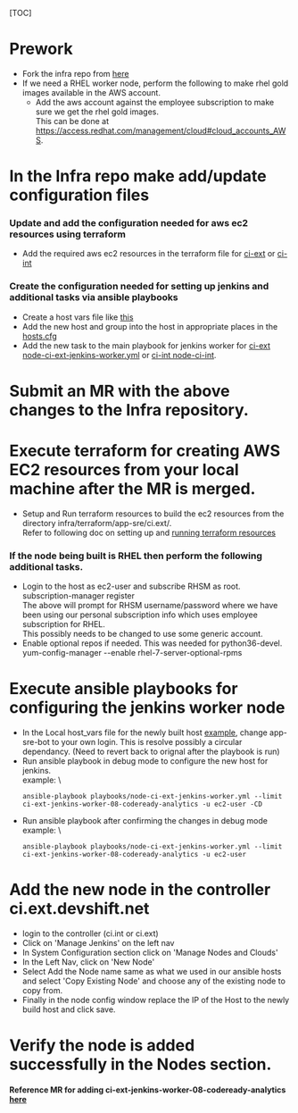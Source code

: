[TOC]

# Prework
  - Fork the infra repo from [here](https://gitlab.cee.redhat.com/app-sre/infra)
  - If we need a RHEL worker node, perform the following to make rhel gold images available in the AWS account.
    - Add the aws account against the employee subscription to make sure we get the rhel gold images. \
      This can be done at https://access.redhat.com/management/cloud#cloud_accounts_AWS.

# In the Infra repo make add/update configuration files 

### Update and add the configuration needed for aws ec2 resources using terraform

  - Add the required aws ec2 resources in the terraform file for
    [ci-ext](https://gitlab.cee.redhat.com/app-sre/infra/-/blob/master/terraform/app-sre/ci.ext/ci.ext-nodes.tf)
    or [ci-int](https://gitlab.cee.redhat.com/app-sre/infra/blob/master/terraform/app-sre/app-sre-ci/ci-int-nodes.tf)

### Create the configuration needed for setting up jenkins and additional tasks via ansible playbooks

  - Create a host vars file like [this](https://gitlab.cee.redhat.com/app-sre/infra/-/blob/master/ansible/hosts/host_vars/ci-ext-jenkins-worker-08-codeready-analytics)
  - Add the new host and group into the host in appropriate places in the [hosts.cfg](https://gitlab.cee.redhat.com/app-sre/infra/-/blob/master/ansible/hosts/hosts.cfg)
  - Add the new task to the main playbook for jenkins worker for 
    [ci-ext
    node-ci-ext-jenkins-worker.yml](https://gitlab.cee.redhat.com/app-sre/infra/-/blob/master/ansible/playbooks/node-ci-ext-jenkins-worker.yml)
    or [ci-int node-ci-int](https://gitlab.cee.redhat.com/app-sre/infra/blob/master/ansible/playbooks/node-ci-int-aws-jenkins-worker.yml).

# Submit an MR with the above changes to the Infra repository.

# Execute terraform for creating AWS EC2 resources from your local machine after the MR is merged.
  - Setup and Run terraform resources to build the ec2 resources from the directory infra/terraform/app-sre/ci.ext/. \
      Refer to following doc on setting up and [running terraform resources](https://gitlab.cee.redhat.com/service/app-interface/-/blob/master/docs/app-sre/sop/terraform-quickstart.md)

### If the node being built is RHEL then perform the following additional tasks.
  - Login to the host as ec2-user and subscribe RHSM as root. \
      subscription-manager register \
      The above will prompt for RHSM username/password where we have been using our personal subscription info which uses employee subscription for RHEL. \
      This possibly needs to be changed to use some generic account.
  - Enable optional repos if needed. This was needed for python36-devel. \
      yum-config-manager --enable rhel-7-server-optional-rpms

# Execute ansible playbooks for configuring the jenkins worker node
  - In the Local host_vars file for the newly built host [example](https://gitlab.cee.redhat.com/app-sre/infra/-/blob/master/ansible/hosts/host_vars/ci-ext-jenkins-worker-08-codeready-analytics), change app-sre-bot to your own login. This is resolve possibly a circular dependancy. (Need to revert back to orignal after the playbook is run)
  - Run ansible playbook in debug mode to configure the new host for jenkins. \
    example: \
    ```
    ansible-playbook playbooks/node-ci-ext-jenkins-worker.yml --limit ci-ext-jenkins-worker-08-codeready-analytics -u ec2-user -CD
    ```
  - Run ansible playbook after confirming the changes in debug mode \
    example: \
    ```
    ansible-playbook playbooks/node-ci-ext-jenkins-worker.yml --limit ci-ext-jenkins-worker-08-codeready-analytics -u ec2-user
    ```

# Add the new node in the controller ci.ext.devshift.net
  - login to the controller (ci.int or ci.ext)
  - Click on 'Manage Jenkins' on the left nav
  - In System Configuration section click on 'Manage Nodes and Clouds'
  - In the Left Nav, click on 'New Node'
  - Select Add the Node name same as what we used in our ansible hosts and select 'Copy Existing Node' and choose any of the existing node to copy from.  
  - Finally in the node config window replace the IP of the Host to the newly build host and click save.

# Verify the node is added successfully in the Nodes section.

#### Reference MR for adding ci-ext-jenkins-worker-08-codeready-analytics [here](https://gitlab.cee.redhat.com/app-sre/infra/-/merge_requests/161)


